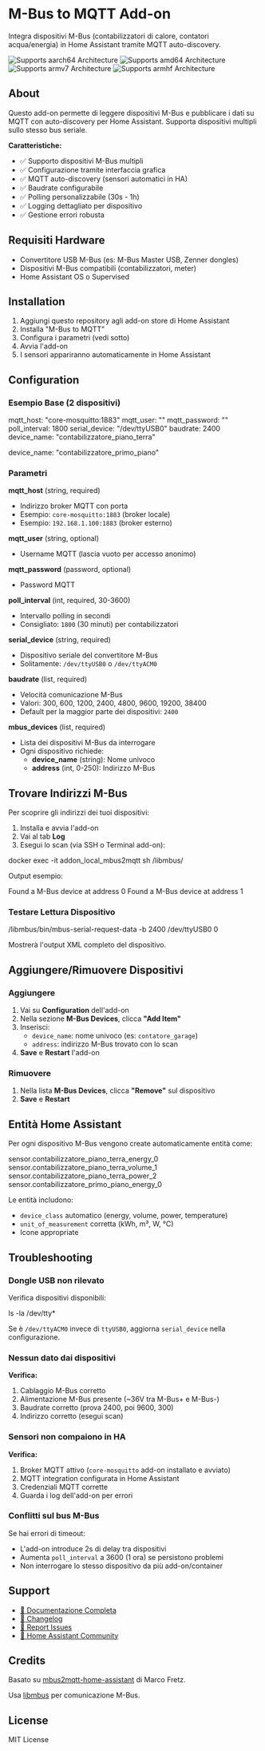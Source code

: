 # M-Bus to MQTT Add-on

Integra dispositivi M-Bus (contabilizzatori di calore, contatori acqua/energia) in Home Assistant tramite MQTT auto-discovery.

![Supports aarch64 Architecture][aarch64-shield]
![Supports amd64 Architecture][amd64-shield]
![Supports armv7 Architecture][armv7-shield]
![Supports armhf Architecture][armhf-shield]

[aarch64-shield]: https://img.shields.io/badge/aarch64-yes-green.svg
[amd64-shield]: https://img.shields.io/badge/amd64-yes-green.svg
[armv7-shield]: https://img.shields.io/badge/armv7-yes-green.svg
[armhf-shield]: https://img.shields.io/badge/armhf-yes-green.svg

## About

Questo add-on permette di leggere dispositivi M-Bus e pubblicare i dati su MQTT con auto-discovery per Home Assistant. Supporta dispositivi multipli sullo stesso bus seriale.

**Caratteristiche:**

- ✅ Supporto dispositivi M-Bus multipli
- ✅ Configurazione tramite interfaccia grafica
- ✅ MQTT auto-discovery (sensori automatici in HA)
- ✅ Baudrate configurabile
- ✅ Polling personalizzabile (30s - 1h)
- ✅ Logging dettagliato per dispositivo
- ✅ Gestione errori robusta

## Requisiti Hardware

- Convertitore USB M-Bus (es: M-Bus Master USB, Zenner dongles)
- Dispositivi M-Bus compatibili (contabilizzatori, meter)
- Home Assistant OS o Supervised

## Installation

1. Aggiungi questo repository agli add-on store di Home Assistant
2. Installa "M-Bus to MQTT"
3. Configura i parametri (vedi sotto)
4. Avvia l'add-on
5. I sensori appariranno automaticamente in Home Assistant

## Configuration

### Esempio Base (2 dispositivi)

mqtt_host: "core-mosquitto:1883"
mqtt_user: ""
mqtt_password: ""
poll_interval: 1800
serial_device: "/dev/ttyUSB0"
baudrate: 2400
device_name: "contabilizzatore_piano_terra"

device_name: "contabilizzatore_primo_piano"


### Parametri

**mqtt_host** (string, required)
- Indirizzo broker MQTT con porta
- Esempio: `core-mosquitto:1883` (broker locale)
- Esempio: `192.168.1.100:1883` (broker esterno)

**mqtt_user** (string, optional)
- Username MQTT (lascia vuoto per accesso anonimo)

**mqtt_password** (password, optional)
- Password MQTT

**poll_interval** (int, required, 30-3600)
- Intervallo polling in secondi
- Consigliato: `1800` (30 minuti) per contabilizzatori

**serial_device** (string, required)
- Dispositivo seriale del convertitore M-Bus
- Solitamente: `/dev/ttyUSB0` o `/dev/ttyACM0`

**baudrate** (list, required)
- Velocità comunicazione M-Bus
- Valori: 300, 600, 1200, 2400, 4800, 9600, 19200, 38400
- Default per la maggior parte dei dispositivi: `2400`

**mbus_devices** (list, required)
- Lista dei dispositivi M-Bus da interrogare
- Ogni dispositivo richiede:
  - **device_name** (string): Nome univoco
  - **address** (int, 0-250): Indirizzo M-Bus

## Trovare Indirizzi M-Bus

Per scoprire gli indirizzi dei tuoi dispositivi:

1. Installa e avvia l'add-on
2. Vai al tab **Log**
3. Esegui lo scan (via SSH o Terminal add-on):

docker exec -it addon_local_mbus2mqtt sh
/libmbus/

Output esempio:

Found a M-Bus device at address 0
Found a M-Bus device at address 1

### Testare Lettura Dispositivo

/libmbus/bin/mbus-serial-request-data -b 2400 /dev/ttyUSB0 0

Mostrerà l'output XML completo del dispositivo.

## Aggiungere/Rimuovere Dispositivi

### Aggiungere

1. Vai su **Configuration** dell'add-on
2. Nella sezione **M-Bus Devices**, clicca **"Add Item"**
3. Inserisci:
   - `device_name`: nome univoco (es: `contatore_garage`)
   - `address`: indirizzo M-Bus trovato con lo scan
4. **Save** e **Restart** l'add-on

### Rimuovere

1. Nella lista **M-Bus Devices**, clicca **"Remove"** sul dispositivo
2. **Save** e **Restart**

## Entità Home Assistant

Per ogni dispositivo M-Bus vengono create automaticamente entità come:

sensor.contabilizzatore_piano_terra_energy_0
sensor.contabilizzatore_piano_terra_volume_1
sensor.contabilizzatore_piano_terra_power_2
sensor.contabilizzatore_primo_piano_energy_0

Le entità includono:
- `device_class` automatico (energy, volume, power, temperature)
- `unit_of_measurement` corretta (kWh, m³, W, °C)
- Icone appropriate

## Troubleshooting

### Dongle USB non rilevato

Verifica dispositivi disponibili:

ls -la /dev/tty*


Se è `/dev/ttyACM0` invece di `ttyUSB0`, aggiorna `serial_device` nella configurazione.

### Nessun dato dai dispositivi

**Verifica:**
1. Cablaggio M-Bus corretto
2. Alimentazione M-Bus presente (~36V tra M-Bus+ e M-Bus-)
3. Baudrate corretto (prova 2400, poi 9600, 300)
4. Indirizzo corretto (esegui scan)

### Sensori non compaiono in HA

**Verifica:**
1. Broker MQTT attivo (`core-mosquitto` add-on installato e avviato)
2. MQTT integration configurata in Home Assistant
3. Credenziali MQTT corrette
4. Guarda i log dell'add-on per errori

### Conflitti sul bus M-Bus

Se hai errori di timeout:
- L'add-on introduce 2s di delay tra dispositivi
- Aumenta `poll_interval` a 3600 (1 ora) se persistono problemi
- Non interrogare lo stesso dispositivo da più add-on/container

## Support

- [📖 Documentazione Completa](DOCS.md)
- [📝 Changelog](CHANGELOG.md)
- [🐛 Report Issues](https://github.com/TUO_USERNAME/hassio-addons-mbus2mqtt/issues)
- [💬 Home Assistant Community](https://community.home-assistant.io/)

## Credits

Basato su [mbus2mqtt-home-assistant](https://gitlab.com/marcofl/mbus2mqtt-home-assistant) di Marco Fretz.

Usa [libmbus](https://github.com/rscada/libmbus) per comunicazione M-Bus.

## License

MIT License


